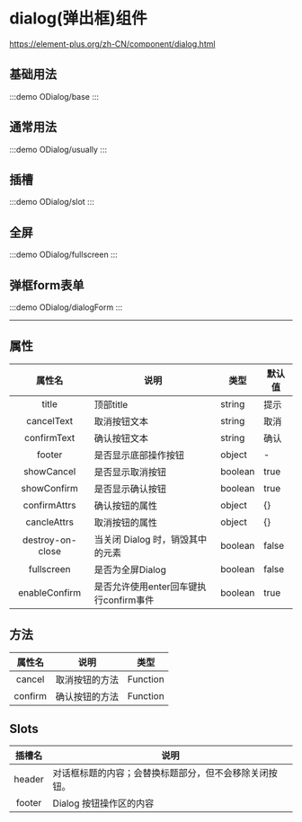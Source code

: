# dialog(弹出框)组件

https://element-plus.org/zh-CN/component/dialog.html

## 基础用法

:::demo
ODialog/base
:::

## 通常用法

:::demo
ODialog/usually
:::

## 插槽

:::demo
ODialog/slot
:::

## 全屏

:::demo
ODialog/fullscreen
:::

## 弹框form表单

:::demo
ODialog/dialogForm
:::

---

## 属性

|      属性名      | 说明                             | 类型    | 默认值 |
| :--------------: | -------------------------------- | ------- | ------ |
|      title       | 顶部title                        | string  | 提示   |
|    cancelText    | 取消按钮文本                     | string  | 取消   |
|   confirmText    | 确认按钮文本                     | string  | 确认   |
|      footer      | 是否显示底部操作按钮             | object  | -      |
|    showCancel    | 是否显示取消按钮                 | boolean | true   |
|   showConfirm    | 是否显示确认按钮                 | boolean | true   |
|   confirmAttrs   | 确认按钮的属性                   | object  | {}     |
|   cancleAttrs    | 取消按钮的属性                   | object  | {}     |
| destroy-on-close | 当关闭 Dialog 时，销毁其中的元素 | boolean | false  |
|    fullscreen    | 是否为全屏Dialog                 | boolean | false  |
|    enableConfirm    | 是否允许使用enter回车键执行confirm事件                 | boolean | true  |

## 方法

| 属性名  | 说明           | 类型     |
| :-----: | -------------- | -------- |
| cancel  | 取消按钮的方法 | Function |
| confirm | 确认按钮的方法 | Function |

## Slots

| 插槽名 | 说明                                                   |
| :----: | ------------------------------------------------------ |
| header | 对话框标题的内容；会替换标题部分，但不会移除关闭按钮。 |
| footer | Dialog 按钮操作区的内容                                |
